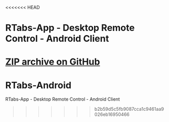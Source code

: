 <<<<<<< HEAD
# RTabs-App     - Desktop Remote Control - Android Client

[ZIP archive on GitHub](https://github.com/ivanwfr/RTabs-Android/archive/master.zip)
=======
# RTabs-Android
RTabs-App     - Desktop Remote Control - Android Client
>>>>>>> b2b59d5c5fb9087cca1c9461aa9026eb16950466
